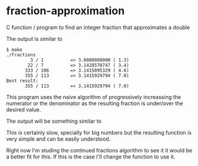 # fraction-approximation

C function / program to find an integer fraction that approximates a double

The output is similar to

```
$ make
./fractions
         3 / 1          => 3.0000000000 ( 1.3)
        22 / 7          => 3.1428570747 ( 3.4)
       333 / 106        => 3.1415095329 ( 4.6)
       355 / 113        => 3.1415929794 ( 7.0)
Best result:
       355 / 113        => 3.1415929794 ( 7.0)
```

This program uses the naive algorithm of progressively increassing the numerator
or the denominator as the resulting fraction is under/over the desired value.

The output will be something similar to

This is certainly slow, specially for big numbers but the resulting function is 
very simple and can be easily understood.

Right now I'm studing the continued fractions algorithm to see it it would be a
better fit for this. If this is the case I'll change the function to use it.